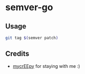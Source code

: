 # semver-go

## Usage

```sh
git tag $(semver patch)
```
## Credits

* [mycrEEpy](https://github.com/mycrEEpy) for staying with me :)